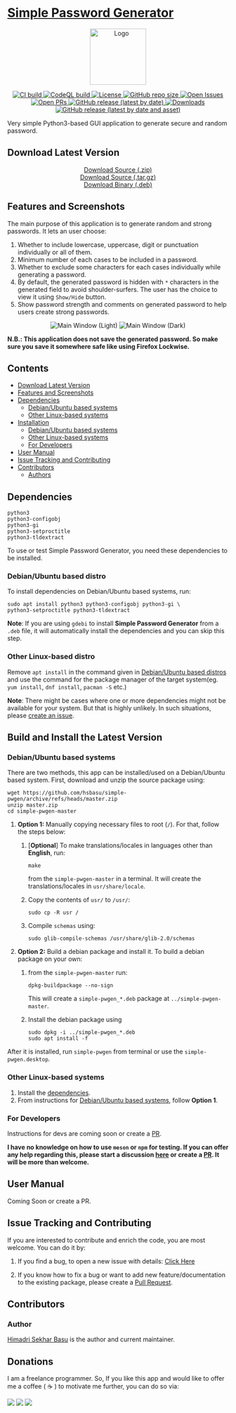 # [Simple Password Generator](https://hsbasu.github.io/simple-pwgen)

<p align="center">
  	<img src="https://raw.githubusercontent.com/hsbasu/simple-pwgen/master/usr/share/icons/hicolor/scalable/apps/simple-pwgen.svg?sanitize=true" height="128" alt="Logo">
</p>

<p align="center">
	<a href="#">
		<img src="https://img.shields.io/github/workflow/status/hsbasu/simple-pwgen/CI/master?label=CI%20Build" alt="CI build">
	</a>
	<a href="#">
		<img src="https://img.shields.io/github/workflow/status/hsbasu/simple-pwgen/CodeQL/master?label=CodeQL%20Build" alt="CodeQL build">
	</a>
	<a href="https://github.com/hsbasu/simple-pwgen/blob/master/LICENSE">
		<img src="https://img.shields.io/github/license/hsbasu/simple-pwgen?label=License" alt="License">
	</a>
  	<a href="#">
		<img src="https://img.shields.io/github/repo-size/hsbasu/simple-pwgen?label=Repo%20size" alt="GitHub repo size">
  	</a>
	<a href="https://github.com/hsbasu/simple-pwgen/issues" target="_blank">
		<img src="https://img.shields.io/github/issues/hsbasu/simple-pwgen?label=Issues" alt="Open Issues">
	</a>
	<a href="https://github.com/hsbasu/simple-pwgen/pulls" target="_blank">
		<img src="https://img.shields.io/github/issues-pr/hsbasu/simple-pwgen?label=PR" alt="Open PRs">
	</a>
  	<a href="https://github.com/hsbasu/simple-pwgen/releases/latest">
    	<img src="https://img.shields.io/github/v/release/hsbasu/simple-pwgen?label=Latest%20Stable%20Release" alt="GitHub release (latest by date)">
  	</a>
	<a href="#download-latest-version">
		<img src="https://img.shields.io/github/downloads/hsbasu/simple-pwgen/total?label=Downloads" alt="Downloads">
	</a>
	<a href="https://github.com/hsbasu/simple-pwgen/releases/download/1.0.7/simple-pwgen_1.0.7_all.deb">
		<img src="https://img.shields.io/github/downloads/hsbasu/simple-pwgen/1.0.7/simple-pwgen_1.0.7_all.deb?color=blue&label=Downloads%40Latest%20Binary" alt="GitHub release (latest by date and asset)">
	</a>
</p>

Very simple Python3-based GUI application to generate secure and random password.

## Download Latest Version
<p align="center">
	<a href="https://github.com/hsbasu/simple-pwgen/zipball/master">Download Source (.zip)</a></br>
	<a href="https://github.com/hsbasu/simple-pwgen/tarball/master">Download Source (.tar.gz)</a></br>
	<a href="https://github.com/hsbasu/simple-pwgen/releases/download/1.0.7/simple-pwgen_1.0.7_all.deb">Download Binary (.deb)</a>
</p>

## Features and Screenshots

The main purpose of this application is to generate random and strong passwords. It lets an user choose:
1. Whether to include lowercase, uppercase, digit or punctuation individually or all of them.
2. Minimum number of each cases to be included in a password.
3. Whether to exclude some characters for each cases individually while generating a password.
4. By default, the generated password is hidden with `*` characters in the generated field to avoid shoulder-surfers. The user has the choice to view it using `Show/Hide` button.
5. Show password strength and comments on generated password to help users create strong passwords.

<p align="center">
	<img src="https://github.com/hsbasu/simple-pwgen/raw/gh-pages/screenshots/main-window-light.png" alt="Main Window (Light)">
	<img src="https://github.com/hsbasu/simple-pwgen/raw/gh-pages/screenshots/main-window-dark.png" alt="Main Window (Dark)">
</p>

**N.B.: This application does not save the generated password. So make sure you save it somewhere safe like using Firefox Lockwise.**

## Contents
- [Download Latest Version](#download-latest-version)
- [Features and Screenshots](#features-and-screenshots)
- [Dependencies](#dependencies)
	- [Debian/Ubuntu based systems](#debianubuntu-based-distro)
	- [Other Linux-based systems](#other-linux-based-distro)
- [Installation](#build-and-install-the-latest-version)
	- [Debian/Ubuntu based systems](#debianubuntu-based-systems)
	- [Other Linux-based systems](#other-linux-based-systems)
	- [For Developers](#for-developers)
- [User Manual](#user-manual)
- [Issue Tracking and Contributing](#issue-tracking-and-contributing)
- [Contributors](#contributors)
	- [Authors](#author)

## Dependencies
```
python3
python3-configobj
python3-gi
python3-setproctitle
python3-tldextract
```
To use or test Simple Password Generator, you need these dependencies to be installed.

### Debian/Ubuntu based distro
To install dependencies on Debian/Ubuntu based systems, run:
```
sudo apt install python3 python3-configobj python3-gi \
python3-setproctitle python3-tldextract
```
**Note**: If you are using `gdebi` to install **Simple Password Generator** from a `.deb` file, it will automatically install the dependencies and you can skip this step.

### Other Linux-based distro
Remove `apt install` in the command given in [Debian/Ubuntu based distros](#debianubuntu-based-distro) and use the command for the package manager of the target system(eg. `yum install`, `dnf install`, `pacman -S` etc.)

**Note**: There might be cases where one or more dependencies might not be available for your system. But that is highly unlikely. In such situations, please [create an issue](#issue-tracking-and-contributing).

## Build and Install the Latest Version
### Debian/Ubuntu based systems
There are two methods, this app can be installed/used on a Debian/Ubuntu based system. First, download and unzip the source package using:
```
wget https://github.com/hsbasu/simple-pwgen/archive/refs/heads/master.zip
unzip master.zip
cd simple-pwgen-master
```

1. **Option 1:** Manually copying necessary files to root (`/`). For that, follow the steps below:
	1. [**Optional**] To make translations/locales in languages other than **English**, run:
		```
		make
		```
		from the `simple-pwgen-master` in a terminal. It will create the translations/locales in `usr/share/locale`.
	
	2. Copy the contents of `usr/` to `/usr/`:
		```
		sudo cp -R usr /
		```
	3. Compile `schemas` using:
		```
		sudo glib-compile-schemas /usr/share/glib-2.0/schemas
		```

2. **Option 2:** Build a debian package and install it. To build a debian package on your own:
	1. from the `simple-pwgen-master` run:
		```
		dpkg-buildpackage --no-sign
		```
		This will create a `simple-pwgen_*.deb` package at `../simple-pwgen-master`.
	
	2. Install the debian package using
		```
		sudo dpkg -i ../simple-pwgen_*.deb
		sudo apt install -f
		```
After it is installed, run `simple-pwgen` from terminal or use the `simple-pwgen.desktop`.

### Other Linux-based systems
1. Install the [dependencies](#other-linux-based-distro).
2. From instructions for [Debian/Ubuntu based systems](#debianubuntu-based-systems), follow **Option 1**.


### For Developers
Instructions for devs are coming soon or create a [PR](https://github.com/hsbasu/simple-pwgen/compare).

**I have no knowledge on how to use `meson` or `npm` for testing. If you can offer any help regarding this, please start a discussion [here](https://github.com/hsbasu/simple-pwgen/discussions) or create a [PR](https://github.com/hsbasu/simple-pwgen/compare). It will be more than welcome.**

## User Manual
Coming Soon or create a PR.

## Issue Tracking and Contributing
If you are interested to contribute and enrich the code, you are most welcome. You can do it by:
1. If you find a bug, to open a new issue with details: [Click Here](https://github.com/hsbasu/simple-pwgen/issues)

2. If you know how to fix a bug or want to add new feature/documentation to the existing package, please create a [Pull Request](https://github.com/hsbasu/simple-pwgen/compare).

## Contributors

### Author
[Himadri Sekhar Basu](https://github.com/hsbasu) is the author and current maintainer.

## Donations
I am a freelance programmer. So, If you like this app and would like to offer me a coffee ( &#9749; ) to motivate me further, you can do so via:

[![](https://liberapay.com/assets/widgets/donate.svg)](https://liberapay.com/hsbasu/donate)
[![](https://www.paypalobjects.com/webstatic/i/logo/rebrand/ppcom.svg)](https://paypal.me/hsbasu)
[![](https://hsbasu.github.io/styles/icons/logo/svg/upi-logo.svg)](https://hsbasu.github.io/images/upi-qr.jpg)
